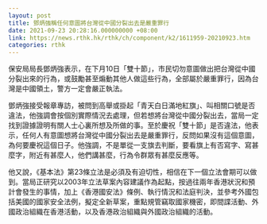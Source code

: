 ```yaml
---
layout: post
title: 鄧炳強稱任何意圖將台灣從中國分裂出去是嚴重罪行
date: 2021-09-23 20:28:16.000000000 +08:00
link: https://news.rthk.hk/rthk/ch/component/k2/1611959-20210923.htm
categories: rthk
---
```


保安局局長鄧炳強表示，在下月10日「雙十節」，市民切勿意圖做出把台灣從中國分裂出來的行為，或鼓勵甚至煽動其他人做這些行為，全部屬於嚴重罪行，因為台灣是中國領土，警方一定會嚴正執法。

鄧炳強接受報章專訪，被問到高舉或掛起「青天白日滿地紅旗」、叫相關口號是否違法，他強調會按個別實際情況去處理，但若想將台灣從中國分裂出去，當局一定找到證據證明有關人士心裏所想及所做的事。至於慶祝「雙十節」是否違法，他表示，任何人有意圖想將台灣從中國分裂出去是嚴重罪行，反問如果沒有這個意圖，為何要慶祝這個日子。他強調，不是單從一支旗去判斷，要看旗上有否寫字、寫甚麼字，附近有甚麼人，他們講甚麼，行為令群眾有甚麼反應等。

他又說，《基本法》第23條立法是必須及有迫切性，相信在下一個立法會期可以做到。當局正研究以2003年立法草案內容建議作為起點，按過往兩年香港狀況和預計會發生的事情，加上《香港國安法》條例、執行情況和法庭判決，並參考外國包括美國的國家安全法例，擬定全新草案，重點規管竊取國家機密，即間諜活動、外國政治組織在香港活動，以及香港政治組織與外國政治組織的活動。
